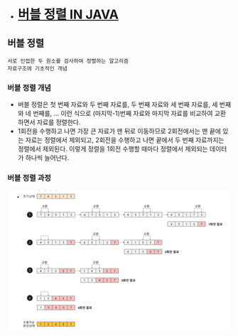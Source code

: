 - # <a href="https://st-lab.tistory.com/195">버블 정렬 IN JAVA</a>

## 버블 정렬

    서로 인접한 두 원소를 검사하여 정렬하는 알고리즘
    자료구조에 기초적인 개념

### 버블 정렬 개념

- 버블 정렬은 첫 번째 자료와 두 번째 자료를, 두 번째 자료와 세 번째 자료를, 세 번째와 네 번째를, … 이런 식으로 (마지막-1)번째 자료와 마지막 자료를 비교하여 교환하면서 자료를 정렬한다.
- 1회전을 수행하고 나면 가장 큰 자료가 맨 뒤로 이동하므로 2회전에서는 맨 끝에 있는 자료는 정렬에서 제외되고, 2회전을 수행하고 나면 끝에서 두 번째 자료까지는 정렬에서 제외된다. 이렇게 정렬을 1회전 수행할 때마다 정렬에서 제외되는 데이터가 하나씩 늘어난다.

### 버블 정렬 과정

![](버블정렬_과정.png)
